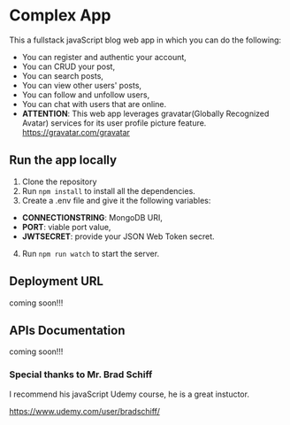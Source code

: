 # Complex App

This a fullstack javaScript blog web app in which you can do the following:

- You can register and authentic your account,
- You can CRUD your post,
- You can search posts,
- You can view other users' posts,
- You can follow and unfollow users,
- You can chat with users that are online.
- **ATTENTION**: This web app leverages gravatar(Globally Recognized Avatar) services for its user profile picture feature.
https://gravatar.com/gravatar

## Run the app locally

1. Clone the repository
2. Run `npm install` to install all the dependencies.
3. Create a .env file and give it the following variables:

- **CONNECTIONSTRING**: MongoDB URI,
- **PORT**: viable port value,
- **JWTSECRET**: provide your JSON Web Token secret.

4. Run `npm run watch` to start the server.

## Deployment URL

coming soon!!!

## APIs Documentation

coming soon!!!

### Special thanks to Mr. Brad Schiff

I recommend his javaScript Udemy course, he is a great instuctor.

https://www.udemy.com/user/bradschiff/